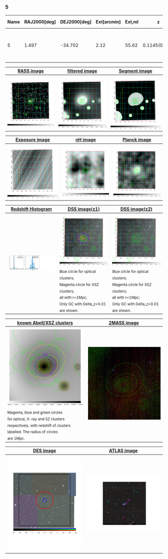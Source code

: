 <div STYLE="page-break-after: always;"></div>

### 5

|Name|RAJ2000[deg]|DEJ2000[deg] |Ext[arcmin]| Ext,ml | z | z_src| C|GC(XSZ,Delta_z<0.01)| GC(OPT,Delta_z<0.01)|GC| R_sig[arcmin] | R500[arcmin] | R500[Mpc]| CRsig[c/s] | CR500[c/s] |L500[1E44 erg/s]|F500[1E-12 erg/s/cm^2]| M500[1E14 Msun]|Tx[keV]|Cnt_sig|Beta|Rc[arcmin]|Comment|Alias|
|---|---|---|---|---|---|------|---|--------|---------|----------|---|---|---|---|---|---|---|---|---|---|---|---|---|---|
|5| 1.497| -34.702| 2.12| 55.62| 0.1145(0.005)| z1, z_xsz| B| MCXC, PSZ2, Tar, XB| A, W| A, MCXC, N, PSZ2, Tar, W, XB| 21.738| 8.811| 1.098| 0.464(0.072)| 0.423(0.066)| 2.859(0.304)| 8.437(0.898)| 4.20(0.22)| 5.38(0.18)| 143.6| 0.531(-0.019+0.028)| 2.578(-0.355+0.471)| -| k240|

|[RASS image](../image/5/5_img.pdf)|[filtered image](../image/5/5_fil.pdf)|[Segment image](../image/5/5_seg.pdf)|
|-------------------|--------------------|-------------------|
| <img src="../image/5/5_img.png" width="300">  | <img src="../image/5/5_fil.png" width="300">   | <img src="../image/5/5_seg.png" width="300">  |

|[Exposure image](../image/5/5_mex.pdf)| [nH image](../image/5/5_nh.pdf)| [Planck image](../image/5/5_p.pdf)|
|-------------------|--------------------|-------------------|
|<img src="../image/5/5_mex.png" width="300">   | <img src="../image/5/5_nh.png" width="300">    | <img src="../image/5/5_p.png" width="300"> |

|[Redshift Histogram](../image/5/5_zg.pdf) | [DSS image(z1)](../image/5/5_dss_z1.pdf)      |  [DSS image(z2)](../image/5/5_dss_z2.pdf)    |
|-------------------|--------------------|-------------------|
|<img src="../image/5/5_zg.png" width="300"> |<img src="../image/5/5_dss_z1.png" width="300"> <sub><br>Blue circle for optical clusters; <br>Magenta circle for XSZ clusters; <br>all with r=1Mpc; <br>Only GC with Delta_z<0.01 are shown. </sub>| <img src="../image/5/5_dss_z2.png" width="300"><sub><br>Blue circle for optical clusters; <br>Magenta circle for XSZ clusters; <br>all with r=1Mpc; <br>Only GC with Delta_z<0.01 are shown. </sub> |

|[known Abell/XSZ clusters](../image/5/5_gc.pdf) | [2MASS image](../image/5/5_2mass.pdf)      |
|-------------------|-------------------|
|<img src=../image/5/5_gc.png width="300"> <br><sub>Magenta, blue and green circles <br>for optical, X-ray and SZ clusters <br>respectively, with redshift of clusters <br>labelled. The radius of circles <br>are 1Mpc.</sub>|<img src="../image/5/5_2mass.png" width="300">  |

|[DES image](../image/5/5_des.pdf)   |[ATLAS image](../image/5/5_s.pdf)        |
|-------------------|-------------------|
| <img src="../image/5/5_des.pdf" width="300">  | <img src="../image/5/5_s.pdf" width="300">  |
